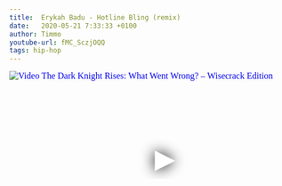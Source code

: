 ```yaml
---
title:  Erykah Badu - Hotline Bling (remix)
date:   2020-05-21 7:33:33 +0100
author: Timmo
youtube-url: fMC_SczjOQQ
tags: hip-hop
---
```

<div class="video-container ">
<iframe
  width="560"
  height="315"
  src="https://www.youtube.com/embed/fMC_SczjOQQ"
  srcdoc="<style>*{padding:0;margin:0;overflow:hidden}html,body{height:100%}img,span{position:absolute;width:100%;top:0;bottom:0;margin:auto}span{height:1.5em;text-align:center;font:48px/1.5 sans-serif;color:white;text-shadow:0 0 0.5em black}</style><a href=https://www.youtube.com/embed/fMC_SczjOQQ?autoplay=1><img src=https://img.youtube.com/vi/fMC_SczjOQQ/hqdefault.jpg alt='Video The Dark Knight Rises: What Went Wrong? – Wisecrack Edition'><span>▶</span></a>"
  frameborder="0"
  allow="accelerometer; autoplay; encrypted-media; gyroscope; picture-in-picture"
  allowfullscreen
></iframe>
</div>